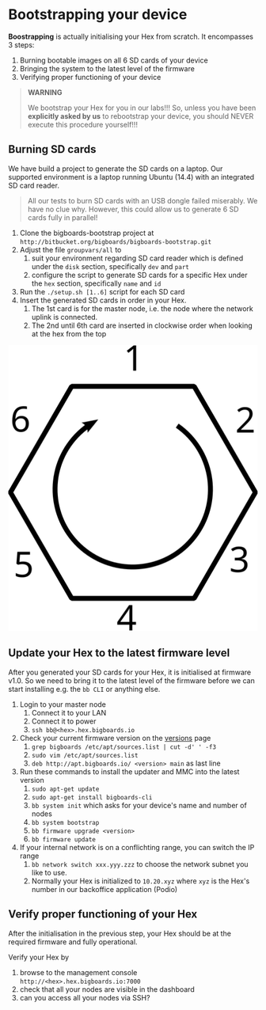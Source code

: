 # Bootstrapping your device

**Boostrapping** is actually initialising your Hex from scratch. It encompasses 3 steps: 

1. Burning bootable images on all 6 SD cards of your device
1. Bringing the system to the latest level of the firmware
1. Verifying proper functioning of your device

> **WARNING**
> 
> We bootstrap your Hex for you in our labs!!! So, unless you have been **explicitly asked by us** to rebootstrap your device,  you should NEVER execute this procedure yourself!!!


## Burning SD cards
We have build a project to generate the SD cards on a laptop. Our supported environment is a laptop running Ubuntu (14.4) with an integrated SD card reader. 

> All our tests to burn SD cards with an USB dongle failed miserably. We have no clue why. However, this could allow us to generate 6 SD cards fully in parallel!

1. Clone the bigboards-bootstrap project at `http://bitbucket.org/bigboards/bigboards-bootstrap.git`
1. Adjust the file `groupvars/all` to 
	1. suit your environment regarding SD card reader which is defined under the `disk` section, specifically `dev` and `part`
	1. configure the script to generate SD cards for a specific Hex under the `hex` section, specifically `name` and `id`
1. Run the `./setup.sh [1..6]` script for each SD card 
1. Insert the generated SD cards in order in your Hex. 
	1. The 1st card is for the master node, i.e. the node where the network uplink is connected.
	1. The 2nd until 6th card are inserted in clockwise order when looking at the hex from the top

![Hex and order of nodes](../images/hex-nodes.svg)

## Update your Hex to the latest firmware level
After you generated your SD cards for your Hex, it is initialised at firmware v1.0. So we need to bring it to the latest level of the firmware before we can start installing e.g. the `bb CLI` or anything else.

1. Login to your master node
	1. Connect it to your LAN
	1. Connect it to power
	1. `ssh bb@<hex>.hex.bigboards.io`
1. Check your current firmware version on the [versions](./versions.md) page
	1. `grep bigboards /etc/apt/sources.list | cut -d' ' -f3`
	1. `sudo vim /etc/apt/sources.list`
	1. `deb http://apt.bigboards.io/ <version> main` as last line
1. Run these commands to install the updater and MMC into the latest version
	1. `sudo apt-get update`
	1. `sudo apt-get install bigboards-cli`
	1. `bb system init` which asks for your device's name and number of nodes
	1. `bb system bootstrap`
	1. `bb firmware upgrade <version>`
	1. `bb firmware update`
1. If your internal network is on a conflichting range, you can switch the IP range
	1. `bb network switch xxx.yyy.zzz` to choose the network subnet you like to use.
	1. Normally your Hex is initialized to `10.20.xyz` where `xyz` is the Hex's number in our backoffice application (Podio)

## Verify proper functioning of your Hex
After the initialisation in the previous step, your Hex should be at the required firmware and fully operational. 

Verify your Hex by 

1. browse to the management console `http://<hex>.hex.bigboards.io:7000`
1. check that all your nodes are visible in the dashboard
1. can you access all your nodes via SSH?
